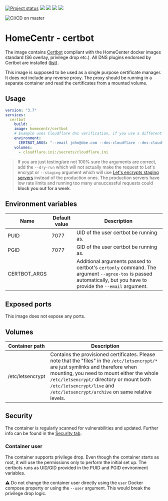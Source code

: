 [![Project status](https://badgen.net/badge/project%20status/stable%20%26%20actively%20maintaned?color=green)](https://github.com/homecentr/docker-certbot/graphs/commit-activity) [![](https://badgen.net/github/label-issues/homecentr/docker-certbot/bug?label=open%20bugs&color=green)](https://github.com/homecentr/docker-certbot/labels/bug) [![](https://badgen.net/github/release/homecentr/docker-certbot)](https://hub.docker.com/repository/docker/homecentr/certbot)
[![](https://badgen.net/docker/pulls/homecentr/certbot)](https://hub.docker.com/repository/docker/homecentr/certbot) 
[![](https://badgen.net/docker/size/homecentr/certbot)](https://hub.docker.com/repository/docker/homecentr/certbot)

![CI/CD on master](https://github.com/homecentr/docker-certbot/workflows/CI/CD%20on%20master/badge.svg)


# HomeCentr - certbot

The image contains [Certbot](https://certbot.eff.org/) compliant with the HomeCenter docker images standard (S6 overlay, privilege drop etc.). All DNS plugins endorsed by Certbot are installed ([list](https://certbot.eff.org/docs/using.html#dns-plugins)).

This image is supposed to be used as a single purpose certificate manager. It does not include any reverse proxy. The proxy should be running in a separate container and read the certificates from a mounted volume.

## Usage

```yml
version: "3.7"
services:
  certbot
    build: .
    image: homecentr/certbot
    # Example uses Cloudflare dns verification, if you use a different provider, you need to adjust the arguments
    environment:
      CERTBOT_ARGS: "--email john@doe.com --dns-cloudflare --dns-cloudflare-credentials /secrets/cloudflare.ini"
    volumes:
      - cloudflare.ini:/secrets/cloudflare.ini
```

> If you are just testing/are not 100% sure the arguments are correct, add the `--dry-run` which will not actually make the request to Let's encrypt or `--staging` argument which will use [Let's encrypts staging servers](https://letsencrypt.org/docs/staging-environment/) instead of the production ones. The production servers have low rate limits and running too many unsuccessful requests could **block you out for a week**.

## Environment variables

| Name | Default value | Description |
|------|---------------|-------------|
| PUID | 7077 | UID of the user certbot be running as. |
| PGID | 7077 | GID of the user certbot be running as. |
| CERTBOT_ARGS | | Additional arguments passed to certbot's `certonly` command. The argument `--agree-tos` is passed automatically, but you have to provide the `--email` argument. |

## Exposed ports

This image does not expose any ports.

## Volumes

| Container path | Description |
|------------|---------------|
| /etc/letsencrypt | Contains the provisioned certificates. Please note that the "files" in the `/etc/letsencrypt/*` are just symlinks and therefore when mounting, you need to mount either the whole `/etc/letsencrypt/` directory or mount both `/etc/letsencrypt/live` and `/etc/letsencrypt/archive` on same relative levels. |

## Security
The container is regularly scanned for vulnerabilities and updated. Further info can be found in the [Security tab](https://github.com/homecentr/docker-certbot).

### Container user
The container supports privilege drop. Even though the container starts as root, it will use the permissions only to perform the initial set up. The certbots runs as UID/GID provided in the PUID and PGID environment variables.

:warning: Do not change the container user directly using the `user` Docker compose property or using the `--user` argument. This would break the privilege drop logic.